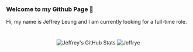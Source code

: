 ### Welcome to my Github Page 👋

Hi, my name is Jeffrey Leung and I am currently looking for a full-time role.
 
<h3 align='center'>
 <a href='http://jeffreyleung.netlify.app/'>
  <img src=''>
 </a>
</h3>




<div align='center'>
   <img align="center" src="https://github-readme-stats.vercel.app/api?username=jef1993&show_icons=true&line_height=27&theme=swift" alt="Jeffrey's 
   GitHub Stats" />
   <img align='center' src='https://github-readme-stats.vercel.app/api/top-langs/?username=jef1993&langs_count=3&theme=swift' alt='Jeffrye's lanuages'>
</div>



